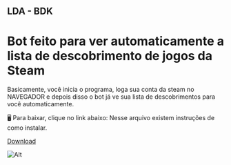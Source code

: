 ## LDA - BDK
# Bot feito para ver automaticamente a lista de descobrimento de jogos da Steam

Basicamente, você inicia o programa, loga sua conta da steam no NAVEGADOR e depois disso o bot já ve sua lista de descobrimentos para você automaticamente.

🖥️ Para baixar, clique no link abaixo:
Nesse arquivo existem instruções de como instalar.

[Download](https://drive.google.com/file/d/1KY3-bMFmcDS5_IfCCUumqagrhBzMKL94/view?usp=sharing)

![Alt](https://i.imgur.com/VpeWeMT.png)
